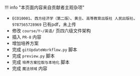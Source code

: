 !!! info "本页面内容来自贡献者主观杂项"

- `ECO10001`、`西方经济学（第二版）`、`黄旦`、`高等教育出版社 人民出版社`、`9787565728969` 已有pdf，未上传
- 修改 `course/Y~/英语/` 页四六级文件架构
- 插入 `PR-8` 内容
- 增加培养方案
- 完成 `gitUpdateWorkflow.py` 脚本
- 完成 `preview.py` 脚本
- 完成 `培养方案拉取与本地化` 脚本
- 完成 `魔法领域` 内容